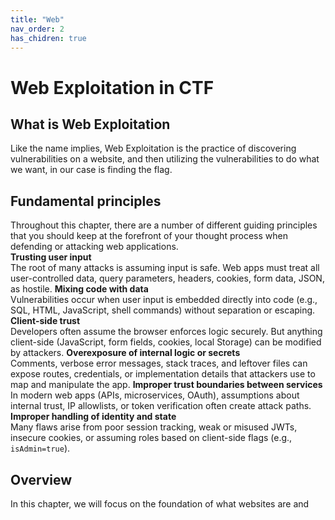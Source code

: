 ```yaml
---
title: "Web"
nav_order: 2
has_chidren: true
---
```

# Web Exploitation in CTF
## What is Web Exploitation
Like the name implies, Web Exploitation is the practice of discovering vulnerabilities on a website, and then utilizing the vulnerabilities to do what we want, in our case is finding the flag. 
## Fundamental principles
Throughout this chapter, there are a number of different guiding principles that you should keep at the forefront of your thought process when defending or attacking web applications.  
**Trusting user input**  
The root of many attacks is assuming input is safe. Web apps must treat all user-controlled data, query parameters, headers, cookies, form data, JSON, as hostile.
**Mixing code with data**  
Vulnerabilities occur when user input is embedded directly into code (e.g., SQL, HTML, JavaScript, shell commands) without separation or escaping.
**Client-side trust**  
Developers often assume the browser enforces logic securely. But anything client-side (JavaScript, form fields, cookies, local Storage) can be modified by attackers.
**Overexposure of internal logic or secrets**  
Comments, verbose error messages, stack traces, and leftover files can expose routes, credentials, or implementation details that attackers use to map and manipulate the app.
**Improper trust boundaries between services**  
In modern web apps (APIs, microservices, OAuth), assumptions about internal trust, IP allowlists, or token verification often create attack paths.
**Improper handling of identity and state**  
Many flaws arise from poor session tracking, weak or misused JWTs, insecure cookies, or assuming roles based on client-side flags (e.g., `isAdmin=true`).
## Overview
In this chapter, we will focus on the foundation of what websites are and 
